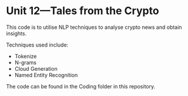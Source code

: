 # Unit 12—Tales from the Crypto

This code is to utilise NLP techniques to analyse crypto news and obtain insights.

Techniques used include:
* Tokenize
* N-grams
* Cloud Generation
* Named Entity Recognition

The code can be found in the Coding folder in this repository.